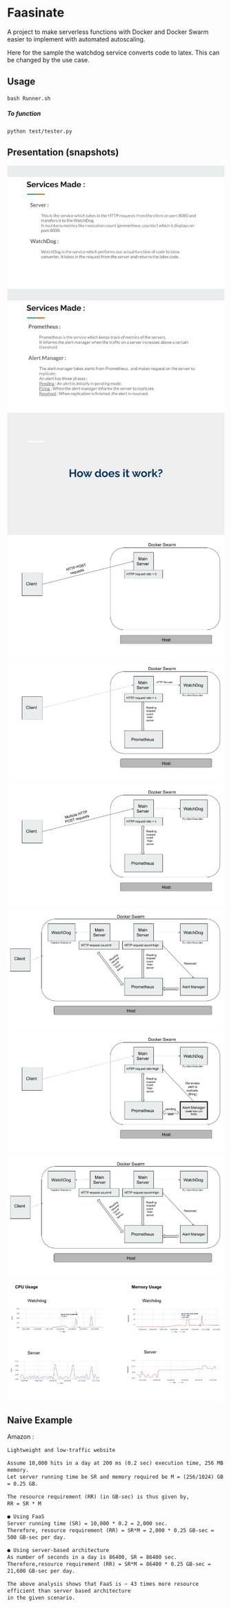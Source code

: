 # Faasinate

A project to make serverless functions with Docker and Docker Swarm easier to implement with automated autoscaling.

Here for the sample the watchdog service converts code to latex. This can be  changed by the use case. 

## Usage

```
bash Runner.sh
```
##### To function
```
python test/tester.py
```


## Presentation (snapshots)
![Screenshot1](screenshots/ss/10.jpg)
![Screenshot2](screenshots/ss/1.jpg)
![Screenshot3](screenshots/ss/2.jpg)
![Screenshot4](screenshots/ss/3.jpg)
![Screenshot5](screenshots/ss/4.jpg)
![Screenshot6](screenshots/ss/5.jpg)
![Screenshot7](screenshots/ss/6.jpg)
![Screenshot8](screenshots/ss/7.jpg)
![Screenshot9](screenshots/ss/8.jpg)
![Screenshot10](screenshots/ss/9.jpg)


## Naive Example

Amazon :

```
Lightweight and low-traffic website
```
```
Assume 10,000 hits in a day at 200 ms (0.2 sec) execution time, 256 MB memory.
Let server running time be SR and memory required be M = (256/1024) GB = 0.25 GB.
```
```
The resource requirement (RR) (in GB-sec) is thus given by,
RR = SR * M
```
```
● Using FaaS
Server running time (SR) = 10,000 * 0.2 = 2,000 sec.
Therefore, resource requirement (RR) = SR*M = 2,000 * 0.25 GB-sec = 500 GB-sec per day.
```
```
● Using server-based architecture
As number of seconds in a day is 86400, SR = 86400 sec.
Therefore,resource requirement (RR) = SR*M = 86400 * 0.25 GB-sec = 21,600 GB-sec per day.
```
```
The above analysis shows that FaaS is ~ 43 times more resource efficient than server based architecture
in the given scenario.
```
